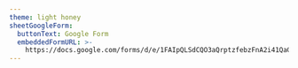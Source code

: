 ```yaml
---
theme: light honey
sheetGoogleForm:
  buttonText: Google Form
  embeddedFormURL: >-
    https://docs.google.com/forms/d/e/1FAIpQLSdCQO3aQrptzfebzFnA2i41QaGbu8pZvOdlaMdr2i8iF26-jg/viewform?embedded=true
---
```


